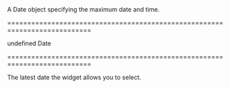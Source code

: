 <!--**
/*-------------------------------------------
    Auto-generated file. Do not modify.
-------------------------------------------

**-->
<!--d-->A Date object specifying the maximum date and time.<!--/d-->
===========================================================================
<!--default-->undefined<!--/default-->
<!--type-->Date<!--/type-->
===========================================================================

<!--shortDescription-->
The latest date the widget allows you to select.
<!--/shortDescription-->

<!--fullDescription-->

<!--/fullDescription-->